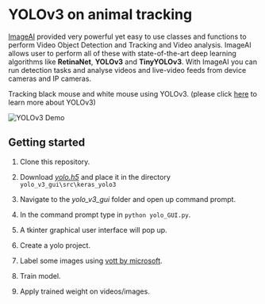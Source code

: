 # YOLOv3 on animal tracking

[ImageAI](https://imageai.readthedocs.io/en/latest/index.html) provided very powerful yet easy to use classes and functions to perform Video Object Detection and Tracking and Video analysis. ImageAI allows user to perform all of these with state-of-the-art deep learning algorithms like **RetinaNet**, **YOLOv3** and **TinyYOLOv3**. With ImageAI you can run detection tasks and analyse videos and live-video feeds from device cameras and IP cameras.

Tracking black mouse and white mouse using YOLOv3. (please click [here](https://pjreddie.com/media/files/papers/YOLOv3.pdf) to learn more about YOLOv3)

![YOLOv3 Demo](images/yolov3onanimal.gif)

## Getting started

1. Clone this repository.

2. Download [*yolo.h5*](https://osf.io/fynvr/)  and place it in the directory `yolo_v3_gui\src\keras_yolo3`

3. Navigate to the *yolo_v3_gui* folder and open up command prompt.

4. In the command prompt type in `python yolo_GUI.py`.

5. A tkinter graphical user interface will pop up.

6. Create a yolo project.

7. Label some images using [vott by microsoft](https://github.com/Microsoft/VoTT/releases).

8. Train model.

9. Apply trained weight on videos/images.




